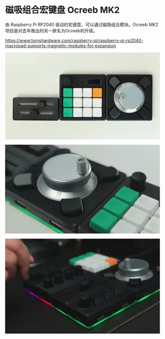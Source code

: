 # 磁吸组合宏键盘 Ocreeb MK2

由 Raspberry Pi RP2040 驱动的宏键盘，可以通过磁吸组合模块。Ocreeb MK2项目是对去年推出的另一款名为Ocreeb的升级。

https://www.tomshardware.com/raspberry-pi/raspberry-pi-rp2040-macropad-supports-magnetic-modules-for-expansion

![](ocreeb-mk2_1.webp)

![](ocreeb-mk2_2.webp)

![](ocreeb-mk2_3.webp)
